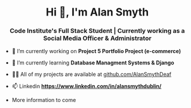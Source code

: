 <h1 align="center">Hi 👋, I'm Alan Smyth</h1>
<h3 align="center">Code Institute's Full Stack Student | Currently working as a Social Media Officer & Administrator</h3>

- 🔭 I’m currently working on **Project 5 Portfolio Project (e-commerce)**

- 🌱 I’m currently learning **Database Managment Systems & Django**

- 👨‍💻 All of my projects are available at [github.com/AlanSmythDeaf](github.com/AlanSmythDeaf)

- 📫 Linkedin **https://www.linkedin.com/in/alansmythdublin/**

- More information to come

